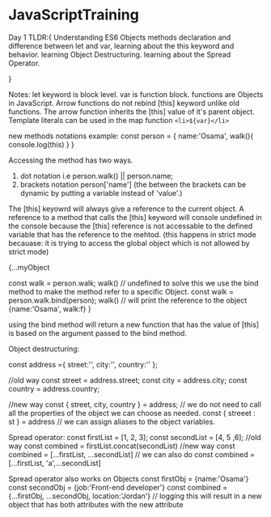 # JavaScriptTraining
Day 1 TLDR:{
    Understanding ES6 Objects methods declaration and difference between let and var,
    learning about the this keyword and behavior.
    learning Object Destructuring.
    learning about the Spread Operator.
    
}


Notes:
  let keyword is block level.
  var is function block.
  functions are Objects in JavaScript.
  Arrow functions do not rebind [this] keyword unlike old functions. The arrow function inherits the [this] 
  value of it's parent object.
  Template literals can be used in the map function `<li>${var}</li>` 
  
  new methods notations example:
  const person = {
    name:'Osama',
    walk(){
      console.log(this)
      }
    }
  
  Accessing the method has two ways.
  1. dot notation i.e person.walk() || person.name;
  2. brackets notation person['name'] (the between the brackets can be dynamic by putting a variable instead of 'value'.)
  
  The [this] keyowrd will always give a reference to the current object.
  A reference to a method that calls the [this] keyword will console undefined in the console because the [this] reference is not accessable to the 
  defined variable that has the reference to the mehtod. (this happens in strict mode 
  becauase: it is trying to access the global object which is not allowed by strict mode)
  
  {...myObject
  
  const walk = person.walk; 
  walk() // undefined 
    to solve this we use the bind method to make the method refer to a specific Object.
  const walk = person.walk.bind(person);
  walk() // will print the reference to the object {name:'Osama', walk:f}
  }
  
  using the bind method will return a new function that has the value of [this] is based on the argument passed to the bind method.
  
  
  
  
  Object destructuring:
  
  const address ={
        street:'',
        city:'',
        country:''
    };
    
//old way
    const street = address.street;
    const city = address.city;
    const country = address.country;

//new way
    const { street, city, country } = address; // we do not need to call all the properties of the object we can choose as needed.
    const { streeet : st } = address // we can assign aliases to the object variables.
    
   
   Spread operator:
   const firstList = [1, 2, 3];
   const secondList = [4, 5 ,6];
   //old way
   const combined = firstList.concat(secondList)
   //new way
   const combined = [...firstList, ...secondList] 
   // we can also do 
   const combined = [...firstList, 'a',...secondList]
  
  Spread operator also works on Objects 
  const firstObj = {name:'Osama'}
  const secondObj = {job:'Front-end developer'}
  const combined = {...firstObj, ...secondObj, location:'Jordan'} // logging this will result in a new object that has both attributes with the new attribute
  
  

  
  
